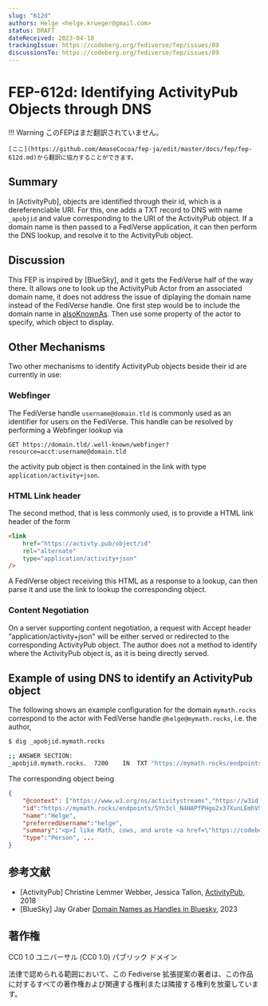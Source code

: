 ```yaml
---
slug: "612d"
authors: Helge <helge.krueger@gmail.com>
status: DRAFT
dateReceived: 2023-04-18
trackingIssue: https://codeberg.org/fediverse/fep/issues/89
discussionsTo: https://codeberg.org/fediverse/fep/issues/89
---
```

# FEP-612d: Identifying ActivityPub Objects through DNS
!!! Warning
    このFEPはまだ翻訳されていません。

    [ここ](https://github.com/AmaseCocoa/fep-ja/edit/master/docs/fep/fep-612d.md)から翻訳に協力することができます。

## Summary

In [ActivityPub], objects are identified through their id, which is a dereferenciable URI. For this, one adds a TXT record to DNS with name `_apobjid` and value corresponding to the URI of the ActivityPub object. If a domain name is then passed to a FediVerse application, it can then perform the DNS lookup, and resolve it to the ActivityPub object.

## Discussion

This FEP is inspired by [BlueSky], and it gets the FediVerse half of the way there. It allows one to look up the ActivityPub Actor from an associated domain name, it does not address the issue of diplaying the domain name instead of the FediVerse handle. One first step would be to include the domain name in [alsoKnownAs](https://www.w3.org/TR/did-core/#dfn-alsoknownas). Then use some property of the actor to specify, which object to display.

## Other Mechanisms

Two other mechanisms to identify ActivityPub objects beside their id are currently in use:

### Webfinger

The FediVerse handle `username@domain.tld` is commonly used as an identifier for users on the FediVerse. This handle can be resolved by performing a Webfinger lookup via

```http
GET https://domain.tld/.well-known/webfinger?resource=acct:username@domain.tld
```

the activity pub object is then contained in the link with type `application/activity+json`.

### HTML Link header

The second method, that is less commonly used, is to provide a HTML link header of the form

```html
<link
    href="https://activty.pub/object/id"
    rel="alternate"
    type="application/activity+json"
/>
```

A FediVerse object receiving this HTML as a response to a lookup, can then parse it and use the link to lookup the corresponding object.

### Content Negotiation

On a server supporting content negotiation, a request with Accept header "application/activity+json" will be either served or redirected to the corresponding ActivityPub object. The author does not a method to identify where the ActivityPub object is, as it is being directly served.

## Example of using DNS to identify an ActivityPub object

The following shows an example configuration for the domain `mymath.rocks` correspond to the actor with FediVerse handle `@helge@mymath.rocks`, i.e. the author,

```bash
$ dig _apobjid.mymath.rocks

;; ANSWER SECTION:
_apobjid.mymath.rocks.	7200	IN	TXT	"https://mymath.rocks/endpoints/SYn3cl_N4HAPfPHgo2x37XunLEmhV9LnxCggcYwyec0"
```

The corresponding object being

```json
{
    "@context": ["https://www.w3.org/ns/activitystreams","https://w3id.org/security/v1"],
    "id":"https://mymath.rocks/endpoints/SYn3cl_N4HAPfPHgo2x37XunLEmhV9LnxCggcYwyec0",
    "name":"Helge",
    "preferredUsername":"helge",
    "summary":"<p>I like Math, cows, and wrote <a href=\"https://codeberg.org/bovine/bovine/\">bovine</a>.</p>",
    "type":"Person", ...
}
```

## 参考文献

- [ActivityPub] Christine Lemmer Webber, Jessica Tallon, [ActivityPub](https://www.w3.org/TR/activitypub/), 2018
- [BlueSky] Jay Graber [Domain Names as Handles in Bluesky](https://blueskyweb.xyz/blog/3-6-2023-domain-names-as-handles-in-bluesky), 2023

## 著作権
CC0 1.0 ユニバーサル (CC0 1.0) パブリック ドメイン

法律で認められる範囲において、この Fediverse 拡張提案の著者は、この作品に対するすべての著作権および関連する権利または隣接する権利を放棄しています。
